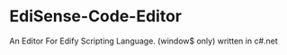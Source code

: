 EdiSense-Code-Editor
====================

An Editor For Edify Scripting Language. (window$ only)
written in c#.net
